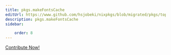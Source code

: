 ```yaml
---
title: pkgs.makeFontsCache
editUrl: https://www.github.com/hsjobeki/nixpkgs/blob/migrated/pkgs/top-level/all-packages.nix#L21513C53
description: pkgs.makeFontsCache
sidebar:

    order: 8
---
```


<a href="https://www.github.com/hsjobeki/nixpkgs/blob/migrated/pkgs/top-level/all-packages.nix#L21513C53">Contribute Now!</a>



